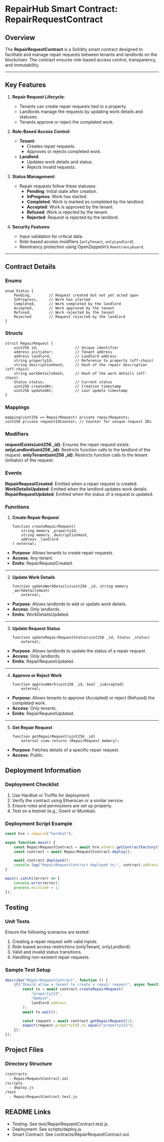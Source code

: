 # **RepairHub Smart Contract: RepairRequestContract**

## **Overview**
The **RepairRequestContract** is a Solidity smart contract designed to facilitate and manage repair requests between tenants and landlords on the blockchain. The contract ensures role-based access control, transparency, and immutability.

---

## **Key Features**
1. **Repair Request Lifecycle**:
   - Tenants can create repair requests tied to a property.
   - Landlords manage the requests by updating work details and statuses.
   - Tenants approve or reject the completed work.

2. **Role-Based Access Control**:
   - **Tenant**:
     - Creates repair requests.
     - Approves or rejects completed work.
   - **Landlord**:
     - Updates work details and status.
     - Rejects invalid requests.

3. **Status Management**:
   - Repair requests follow these statuses:
     - **Pending**: Initial state after creation.
     - **InProgress**: Work has started.
     - **Completed**: Work is marked as completed by the landlord.
     - **Accepted**: Work is approved by the tenant.
     - **Refused**: Work is rejected by the tenant.
     - **Rejected**: Request is rejected by the landlord.

4. **Security Features**:
   - Input validation for critical data.
   - Role-based access modifiers (`onlyTenant`, `onlyLandlord`).
   - Reentrancy protection using OpenZeppelin’s `ReentrancyGuard`.

---

## **Contract Details**

### **Enums**
```solidity
enum Status {
    Pending,        // Request created but not yet acted upon
    InProgress,     // Work has started
    Completed,      // Work completed by the landlord
    Accepted,       // Work approved by the tenant
    Refused,        // Work rejected by the tenant
    Rejected        // Request rejected by the landlord
}
```

### **Structs**

```solidity
struct RepairRequest {
    uint256 id;                 // Unique identifier
    address initiator;          // Tenant address
    address landlord;           // Landlord address
    string propertyId;          // Reference to property (off-chain)
    string descriptionHash;     // Hash of the repair description (off-chain)
    string workDetailsHash;     // Hash of the work details (off-chain)
    Status status;              // Current status
    uint256 createdAt;          // Creation timestamp
    uint256 updatedAt;          // Last update timestamp
}
```

### **Mappings**

```solidity
mapping(uint256 => RepairRequest) private repairRequests;
uint256 private requestIdCounter; // Counter for unique request IDs
```

### **Modifiers**
**requestExists(uint256 _id)**: Ensures the repair request exists.
**onlyLandlord(uint256 _id)**: Restricts function calls to the landlord of the request.
**onlyTenant(uint256 _id)**: Restricts function calls to the tenant (initiator) of the request.

### **Events**
**RepairRequestCreated**: Emitted when a repair request is created.
**WorkDetailsUpdated**: Emitted when the landlord updates work details.
**RepairRequestUpdated**: Emitted when the status of a request is updated.

### **Functions**

1. **Create Repair Request**

    ```solidity
    function createRepairRequest(
        string memory _propertyId,
        string memory _descriptionHash,
        address _landlord
    ) external;
    ```
* **Purpose**: Allows tenants to create repair requests.
* **Access**: Any tenant.
* **Emits**: RepairRequestCreated.

---

2. **Update Work Details**

    ```solidity
    function updateWorkDetails(uint256 _id, string memory _workDetailsHash) 
        external;
    ```

* **Purpose**: Allows landlords to add or update work details.
* **Access**: Only landlords.
* **Emits**: WorkDetailsUpdated.

--- 

3. **Update Request Status** 

    ```solidity
    function updateRepairRequestStatus(uint256 _id, Status _status) 
        external;
    ```

* **Purpose**: Allows landlords to update the status of a repair request.
* **Access**: Only landlords.
* **Emits**: RepairRequestUpdated.

---

4. **Approve or Reject Work**

    ```solidity
    function approveWork(uint256 _id, bool _isAccepted) 
        external;
    ```
* **Purpose**: Allows tenants to approve (Accepted) or reject (Refused) the completed work.
* **Access**: Only tenants.
* **Emits**: RepairRequestUpdated.

--- 

5. **Get Repair Request**

    ```solidity
    function getRepairRequest(uint256 _id) 
        external view returns (RepairRequest memory);
    ```

* **Purpose**: Fetches details of a specific repair request.
* **Access**: Public.

## Deployment Information
### Deployment Checklist
1. Use Hardhat or Truffle for deployment.
2. Verify the contract using Etherscan or a similar service.
3. Ensure roles and permissions are set up properly.
4. Test on a testnet (e.g., Goerli or Mumbai).

### Deployment Script Example

```javascript
const hre = require("hardhat");

async function main() {
    const RepairRequestContract = await hre.ethers.getContractFactory("RepairRequestContract");
    const contract = await RepairRequestContract.deploy();

    await contract.deployed();
    console.log("RepairRequestContract deployed to:", contract.address);
}

main().catch((error) => {
    console.error(error);
    process.exitCode = 1;
});
```

## Testing
### Unit Tests
Ensure the following scenarios are tested:

1. Creating a repair request with valid inputs.
2. Role-based access restrictions (onlyTenant, onlyLandlord).
3. Valid and invalid status transitions.
4. Handling non-existent repair requests.

### Sample Test Setup

```javascript
describe("RepairRequestContract", function () {
    it("Should allow a tenant to create a repair request", async function () {
        const tx = await contract.createRepairRequest(
            "property123",
            "QmHash",
            landlord.address
        );
        await tx.wait();

        const request = await contract.getRepairRequest(1);
        expect(request.propertyId).to.equal("property123");
    });
});

```

## Project Files

### Directory Structure
```bash
/contracts
  - RepairRequestContract.sol
/scripts
  - deploy.js
/test
  - RepairRequestContract.test.js
```

## README Links
- Testing: See test/RepairRequestContract.test.js.
- Deployment: See scripts/deploy.js.
- Smart Contract: See contracts/RepairRequestContract.sol.
